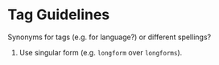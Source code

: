 # Tag Guidelines

Synonyms for tags (e.g. for language?) or different spellings?

1. Use singular form (e.g. `longform` over `longforms`).
